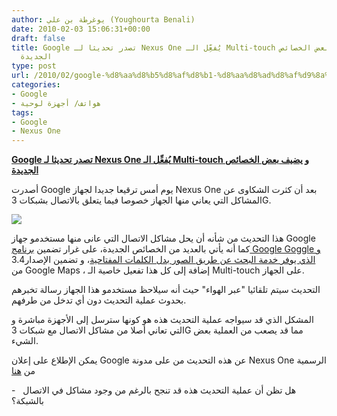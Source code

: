 ```yaml
---
author: يوغرطة بن علي (Youghourta Benali)
date: 2010-02-03 15:06:31+00:00
draft: false
title: Google تصدر تحديثا لـ Nexus One يُفعِّل الـ Multi-touch و يضيف بعض الخصائص
  الجديدة
type: post
url: /2010/02/google-%d8%aa%d8%b5%d8%af%d8%b1-%d8%aa%d8%ad%d8%af%d9%8a%d8%ab%d8%a7-%d9%84%d9%80-nexus-one-%d9%8a%d9%8f%d9%81%d8%b9%d9%91%d9%90%d9%84-%d8%a7%d9%84%d9%80-multi-touch-%d9%88-%d9%8a%d8%b6%d9%8a%d9%81/
categories:
- Google
- هواتف/ أجهزة لوحية
tags:
- Google
- Nexus One
---
```


[**Google تصدر تحديثا لـ Nexus One يُفعِّل الـ Multi-touch و يضيف بعض الخصائص الجديدة**](http://www.it-scoop.com/2010/02/google-%d8%aa%d8%b5%d8%af%d8%b1-%d8%aa%d8%ad%d8%af%d9%8a%d8%ab%d8%a7-%d9%84%d9%80-nexus-one-%d9%8a%d9%8f%d9%81%d8%b9%d9%91%d9%90%d9%84-%d8%a7%d9%84%d9%80-multi-touch-%d9%88-%d9%8a%d8%b6%d9%8a%d9%81/)


أصدرت Google يوم أمس ترقيعا جديدا لجهاز Nexus One بعد أن كثرت الشكاوى عن المشاكل التي يعاني منها الجهاز خصوصا فيما يتعلق بالاتصال بشبكات 3G.

[![](http://www.it-scoop.com/wp-content/uploads/2010/01/Nexus_One2_270x491.jpg)
](http://www.it-scoop.com/2010/02/google-%d8%aa%d8%b5%d8%af%d8%b1-%d8%aa%d8%ad%d8%af%d9%8a%d8%ab%d8%a7-%d9%84%d9%80-nexus-one-%d9%8a%d9%8f%d9%81%d8%b9%d9%91%d9%90%d9%84-%d8%a7%d9%84%d9%80-multi-touch-%d9%88-%d9%8a%d8%b6%d9%8a%d9%81/)

هذا التحديث من شأنه أن يحل مشاكل الاتصال التي عانى منها مستخدمو جهاز Google كما أنه يأتي بالعديد من الخصائص الجديدة، على غرار تضمين [برنامج Google Goggle و الذي يوفر خدمة البحث عن طريق الصور بدل الكلمات المفتاحية](http://www.it-scoop.com/2009/12/google-%d8%aa%d8%ad%d8%af%d8%ab-%d8%ab%d9%88%d8%b1%d8%a9-%d9%81%d9%8a-%d9%85%d8%ac%d8%a7%d9%84-%d8%a7%d9%84%d8%a8%d8%ad%d8%ab-%d8%a7%d9%86%d8%b7%d9%84%d8%a7%d9%82%d8%a7-%d9%85%d9%86-%d8%a7%d9%84%d8%b5/)، و تضمين الإصدار3.4 من Google Maps ، إضافة إلى كل هذا تفعيل خاصية الـ Multi-touch على الجهاز.

التحديث سيتم تلقائيا "عبر الهواء" حيث أنه سيلاحظ مستخدمو هذا الجهاز رسالة تخبرهم بحدوث عملية التحديث دون أي تدخل من طرفهم.

المشكل الذي قد سيواجه عملية التحديث هذه هو كونها سترسل إلى الأجهزة مباشرة و التي تعاني أصلا من مشاكل الاتصال مع شبكات 3G مما قد يصعب من العملية بعض الشيء.

يمكن الإطلاع على إعلان Google عن هذه التحديث من على مدونة Nexus One الرسمية من [هنا](http://googlenexusoneboard.blogspot.com/2010/02/new-software-update-for-nexus-one.html)

-   هل تظن أن عملية التحديث هذه قد تنجح بالرغم من وجود مشاكل في الاتصال بالشبكة؟
